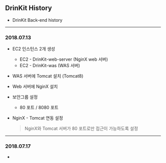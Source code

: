 ## DrinKit History

- DrinKit Back-end history

---
### 2018.07.13

- EC2 인스턴스 2개 생성
  - EC2 - DrinKit-web-server (NginX web 서버)
  - EC2 - DrinKit-was (WAS 서버)

- WAS 서버에 Tomcat 설치 (Tomcat8)

- Web 서버에 NginX 설치

- 보안그룹 설정
  - 80 포트 / 8080 포트

- NginX - Tomcat 연동 설정
  > NginX와 Tomcat 서버가 80 포트로만 접근이 가능하도록 설정

---
### 2018.07.17

- 
